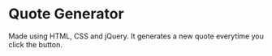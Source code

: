 # Quote Generator

Made using HTML, CSS and jQuery. It generates a new quote everytime you click the button.